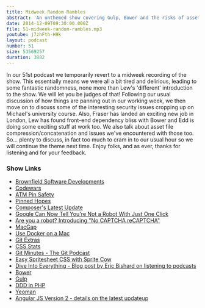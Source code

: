 ```yaml
---
title: Midweek Random Rambles
abstract: 'An unthemed show covering Gulp, Bower and the risks of asset compression/concatenation'
date: 2014-12-09T09:30:00.000Z
file: 51-midweek-random-rambles.mp3
youtube: j7zhFth-H9k
layout: podcast
number: 51
size: 53569257
duration: 3882
---
```


In our 51st podcast we temporarily revert to a midweek recording of the show.
This essentially means we were all a bit tired and delirious, leading to some fantastic randomness, none more than Lew's 'different' introduction to the show. We will let you be judges of that!
Following our usual discussion of how things are panning out in our working week, we then move on to discuss some of the interesting security issues cropping up on Michael's university course.
Also, Fraser has landed an exciting new job in London, Lew has found front-end dependency bliss with Bower and Edd is doing some exciting stuff at work too.
We also talk about asset file compression/concatenation and issues we've encountered with those too.
So... plenty to discuss, in fact too much to cram in to our usual hour so we will continue the theme next time.
Enjoy folks, and as ever, thanks for listening and for your feedback.

### Show Links

- [Brownfield Software Developments](http://en.wikipedia.org/wiki/Brownfield_%28software_development%29)
- [Codewars](http://www.codewars.com/)
- [ATM Pin Safety](http://en.wikipedia.org/wiki/ATM_SafetyPIN_software)
- [Pinned Hopes](http://www.snopes.com/business/bank/pinalert.asp)
- [Composer's Latest Update](http://www.reddit.com/r/programming/comments/2o1nuk/one_php_line_changed_and_composer_run_70_faster/)
- [Google Can Now Tell You're Not a Robot With Just One Click](http://www.wired.com/2014/12/google-one-click-recaptcha/)
- [Are you a robot? Introducing "No CAPTCHA reCAPTCHA"](http://googleonlinesecurity.blogspot.co.uk/2014/12/are-you-robot-introducing-no-captcha.html)
- [MacGap](http://macgapproject.github.io/)
- [Use Docker on a Mac](http://kitematic.com/)
- [Git Extras](http://github.com/tj/git-extras)
- [CSS Stats](http://cssstats.com/)
- [Git Minutes - The Git Podcast](http://episodes.gitminutes.com/)
- [Easy Spritesheet CSS with Sprite Cow](http://www.spritecow.com/)
- [Dive Into Everything - Blog post by Eric Bishard on listening to podcasts](http://httpjunkie.com/2014/1091/dive-into-everything/)
- [Bower](http://bower.io/)
- [Gulp](http://gulpjs.com/)
- [DDD in PHP](http://leanpub.com/ddd-in-php)
- [Yeoman](http://yeoman.io/)
- [Angular JS Version 2 - details on the latest updateup](http://www.infoq.com/news/2014/10/angular-2-atscript)
